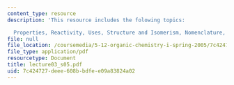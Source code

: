 ```yaml
---
content_type: resource
description: 'This resource includes the folowing topics:

  Properties, Reactivity, Uses, Structure and Isomerism, Nomenclature, and Stereochemistry.'
file: null
file_location: /coursemedia/5-12-organic-chemistry-i-spring-2005/7c424727deee608bbdfee09a83824a02_lecture03_s05.pdf
file_type: application/pdf
resourcetype: Document
title: lecture03_s05.pdf
uid: 7c424727-deee-608b-bdfe-e09a83824a02
---
```

